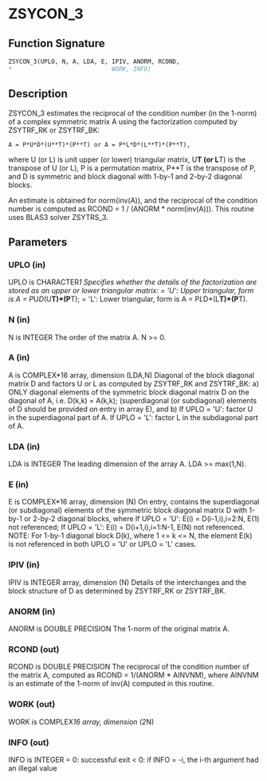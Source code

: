 # ZSYCON_3

## Function Signature

```fortran
ZSYCON_3(UPLO, N, A, LDA, E, IPIV, ANORM, RCOND,
*                            WORK, INFO)
```

## Description

 ZSYCON_3 estimates the reciprocal of the condition number (in the
 1-norm) of a complex symmetric matrix A using the factorization
 computed by ZSYTRF_RK or ZSYTRF_BK:

    A = P*U*D*(U**T)*(P**T) or A = P*L*D*(L**T)*(P**T),

 where U (or L) is unit upper (or lower) triangular matrix,
 U**T (or L**T) is the transpose of U (or L), P is a permutation
 matrix, P**T is the transpose of P, and D is symmetric and block
 diagonal with 1-by-1 and 2-by-2 diagonal blocks.

 An estimate is obtained for norm(inv(A)), and the reciprocal of the
 condition number is computed as RCOND = 1 / (ANORM * norm(inv(A))).
 This routine uses BLAS3 solver ZSYTRS_3.

## Parameters

### UPLO (in)

UPLO is CHARACTER*1 Specifies whether the details of the factorization are stored as an upper or lower triangular matrix: = 'U': Upper triangular, form is A = P*U*D*(U**T)*(P**T); = 'L': Lower triangular, form is A = P*L*D*(L**T)*(P**T).

### N (in)

N is INTEGER The order of the matrix A. N >= 0.

### A (in)

A is COMPLEX*16 array, dimension (LDA,N) Diagonal of the block diagonal matrix D and factors U or L as computed by ZSYTRF_RK and ZSYTRF_BK: a) ONLY diagonal elements of the symmetric block diagonal matrix D on the diagonal of A, i.e. D(k,k) = A(k,k); (superdiagonal (or subdiagonal) elements of D should be provided on entry in array E), and b) If UPLO = 'U': factor U in the superdiagonal part of A. If UPLO = 'L': factor L in the subdiagonal part of A.

### LDA (in)

LDA is INTEGER The leading dimension of the array A. LDA >= max(1,N).

### E (in)

E is COMPLEX*16 array, dimension (N) On entry, contains the superdiagonal (or subdiagonal) elements of the symmetric block diagonal matrix D with 1-by-1 or 2-by-2 diagonal blocks, where If UPLO = 'U': E(i) = D(i-1,i),i=2:N, E(1) not referenced; If UPLO = 'L': E(i) = D(i+1,i),i=1:N-1, E(N) not referenced. NOTE: For 1-by-1 diagonal block D(k), where 1 <= k <= N, the element E(k) is not referenced in both UPLO = 'U' or UPLO = 'L' cases.

### IPIV (in)

IPIV is INTEGER array, dimension (N) Details of the interchanges and the block structure of D as determined by ZSYTRF_RK or ZSYTRF_BK.

### ANORM (in)

ANORM is DOUBLE PRECISION The 1-norm of the original matrix A.

### RCOND (out)

RCOND is DOUBLE PRECISION The reciprocal of the condition number of the matrix A, computed as RCOND = 1/(ANORM * AINVNM), where AINVNM is an estimate of the 1-norm of inv(A) computed in this routine.

### WORK (out)

WORK is COMPLEX*16 array, dimension (2*N)

### INFO (out)

INFO is INTEGER = 0: successful exit < 0: if INFO = -i, the i-th argument had an illegal value

